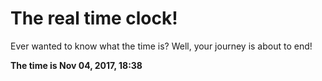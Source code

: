 # The real time clock!

Ever wanted to know what the time is? Well, your journey is about to end!

**The time is Nov 04, 2017, 18:38**